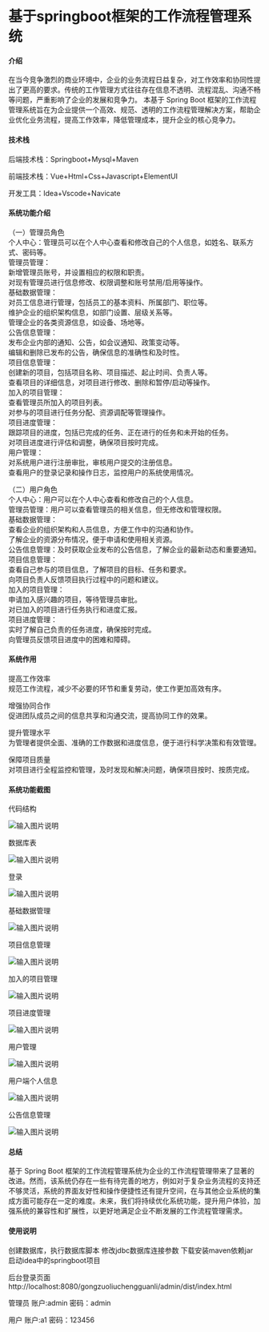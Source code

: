 # 基于springboot框架的工作流程管理系统

#### 介绍

在当今竞争激烈的商业环境中，企业的业务流程日益复杂，对工作效率和协同性提出了更高的要求。传统的工作管理方式往往存在信息不透明、流程混乱、沟通不畅等问题，严重影响了企业的发展和竞争力。
本基于 Spring Boot 框架的工作流程管理系统旨在为企业提供一个高效、规范、透明的工作流程管理解决方案，帮助企业优化业务流程，提高工作效率，降低管理成本，提升企业的核心竞争力。

#### 技术栈

后端技术栈：Springboot+Mysql+Maven

前端技术栈：Vue+Html+Css+Javascript+ElementUI

开发工具：Idea+Vscode+Navicate

#### 系统功能介绍

（一）管理员角色  
个人中心：管理员可以在个人中心查看和修改自己的个人信息，如姓名、联系方式、密码等。  
管理员管理：  
新增管理员账号，并设置相应的权限和职责。  
对现有管理员进行信息修改、权限调整和账号禁用/启用等操作。  
基础数据管理：  
对员工信息进行管理，包括员工的基本资料、所属部门、职位等。  
维护企业的组织架构信息，如部门设置、层级关系等。  
管理企业的各类资源信息，如设备、场地等。  
公告信息管理：  
发布企业内部的通知、公告，如会议通知、政策变动等。  
编辑和删除已发布的公告，确保信息的准确性和及时性。  
项目信息管理：  
创建新的项目，包括项目名称、项目描述、起止时间、负责人等。  
查看项目的详细信息，对项目进行修改、删除和暂停/启动等操作。  
加入的项目管理：  
查看管理员所加入的项目列表。  
对参与的项目进行任务分配、资源调配等管理操作。  
项目进度管理：  
跟踪项目的进度，包括已完成的任务、正在进行的任务和未开始的任务。  
对项目进度进行评估和调整，确保项目按时完成。  
用户管理：  
对系统用户进行注册审批，审核用户提交的注册信息。  
查看用户的登录记录和操作日志，监控用户的系统使用情况。  

（二）用户角色  
个人中心：用户可以在个人中心查看和修改自己的个人信息。  
管理员管理：用户可以查看管理员的相关信息，但无修改和管理权限。  
基础数据管理：  
查看企业的组织架构和人员信息，方便工作中的沟通和协作。  
了解企业的资源分布情况，便于申请和使用相关资源。  
公告信息管理：及时获取企业发布的公告信息，了解企业的最新动态和重要通知。  
项目信息管理：  
查看自己参与的项目信息，了解项目的目标、任务和要求。  
向项目负责人反馈项目执行过程中的问题和建议。  
加入的项目管理：  
申请加入感兴趣的项目，等待管理员审批。  
对已加入的项目进行任务执行和进度汇报。  
项目进度管理：  
实时了解自己负责的任务进度，确保按时完成。  
向管理员反馈项目进度中的困难和障碍。  

#### 系统作用

提高工作效率  
规范工作流程，减少不必要的环节和重复劳动，使工作更加高效有序。  

增强协同合作  
促进团队成员之间的信息共享和沟通交流，提高协同工作的效果。  

提升管理水平  
为管理者提供全面、准确的工作数据和进度信息，便于进行科学决策和有效管理。  

保障项目质量  
对项目进行全程监控和管理，及时发现和解决问题，确保项目按时、按质完成。

#### 系统功能截图

代码结构

![输入图片说明](images/0a071a5ff645b434e93321bd579cb04.png)

数据库表

![输入图片说明](images/37b979d5636c2a8d47597f093529656.png)

登录

![输入图片说明](images/f8c2844f2a8e890650c3689d9796084.png)

基础数据管理

![输入图片说明](images/db41a592018bd5305684450e30d1a60.png)

项目信息管理

![输入图片说明](images/cd126c63c526a09a9c2959bdf992b2a.png)

加入的项目管理

![输入图片说明](images/f69681bb3a0ce0d38e2968a52d340f4.png)

项目进度管理

![输入图片说明](images/68613c07e8d44f3f631e371a451006e.png)

用户管理

![输入图片说明](images/854592d85d28762792e941311dfa8de.png)

用户端个人信息

![输入图片说明](images/abb2b5044ad0fd12da4b0cbb5c1a5f1.png)

公告信息管理

![输入图片说明](images/33c93cee6293dcf38fc65eebced7fb6.png)

#### 总结

基于 Spring Boot 框架的工作流程管理系统为企业的工作流程管理带来了显著的改进。然而，该系统仍存在一些有待完善的地方，例如对于复杂业务流程的支持还不够灵活，系统的界面友好性和操作便捷性还有提升空间，在与其他企业系统的集成方面可能存在一定的难度。未来，我们将持续优化系统功能，提升用户体验，加强系统的兼容性和扩展性，以更好地满足企业不断发展的工作流程管理需求。

#### 使用说明

创建数据库，执行数据库脚本 修改jdbc数据库连接参数 下载安装maven依赖jar 启动idea中的springboot项目

后台登录页面
http://localhost:8080/gongzuoliuchengguanli/admin/dist/index.html

管理员				账户:admin 		密码：admin

用户				账户:a1 		密码：123456